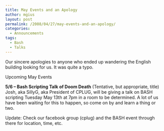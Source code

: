 ```yaml
---
title: May Events and an Apology
author: mgius
layout: post
permalink: /2008/04/27/may-events-and-an-apology/
categories:
  - Announcements
tags:
  - Bash
  - Talks
---
```

Our sincere apologies to anyone who ended up wandering the English building looking for us. It was quite a typo.

Upcoming May Events

**5/6 &#8211; Bash Scripting Talk of Doom Death** (Tentative, but appropriate, title)  
Josh, aka SillyG, aka President of CPLUG, will be giving a talk on BASH scripting Tuesday May 13th at 7pm in a room to be determined. A lot of us have been waiting for this to happen, so come on by and learn a thing or two.

Update: Check our facebook group (cplug) and the BASH event through there for location, time, etc.